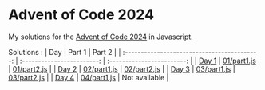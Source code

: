 # Advent of Code 2024

My solutions for the [Advent of Code 2024](https://adventofcode.com/) in Javascript.

Solutions :
|                     Day                      |         Part 1             |         Part 2             |
| :------------------------------------------: | :------------------------: | :------------------------: |
| [Day 1](https://adventofcode.com/2024/day/1) | [01/part1.js](01/part1.js) | [01/part2.js](01/part2.js) |
| [Day 2](https://adventofcode.com/2024/day/2) | [02/part1.js](02/part1.js) | [02/part2.js](02/part2.js) |
| [Day 3](https://adventofcode.com/2024/day/3) | [03/part1.js](03/part1.js) | [03/part2.js](03/part2.js) |
| [Day 4](https://adventofcode.com/2024/day/4) | [04/part1.js](04/part1.js) | Not available |
